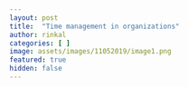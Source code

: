 ```yaml
---
layout: post
title:  "Time management in organizations"
author: rinkal
categories: [ ]
image: assets/images/11052019/image1.png
featured: true
hidden: false
---
```

